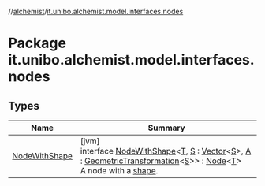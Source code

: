 //[alchemist](../../index.md)/[it.unibo.alchemist.model.interfaces.nodes](index.md)

# Package it.unibo.alchemist.model.interfaces.nodes

## Types

| Name | Summary |
|---|---|
| [NodeWithShape](-node-with-shape/index.md) | [jvm]<br>interface [NodeWithShape](-node-with-shape/index.md)<[T](-node-with-shape/index.md), [S](-node-with-shape/index.md) : [Vector](../it.unibo.alchemist.model.interfaces.geometry/-vector/index.md)<[S](-node-with-shape/index.md)>, [A](-node-with-shape/index.md) : [GeometricTransformation](../it.unibo.alchemist.model.interfaces.geometry/-geometric-transformation/index.md)<[S](-node-with-shape/index.md)>> : [Node](../it.unibo.alchemist.model.interfaces/-node/index.md)<[T](-node-with-shape/index.md)> <br>A node with a [shape](-node-with-shape/shape.md). |
